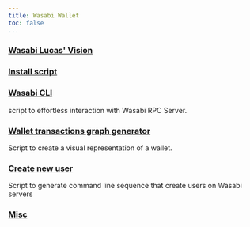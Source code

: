 ```yaml
---
title: Wasabi Wallet
toc: false
...
```


###  [Wasabi Lucas' Vision](wasabito)

###  [Install script](wasabi_install_script)

###  [Wasabi CLI](wcli)

script to effortless interaction with Wasabi RPC Server.


###  [Wallet transactions graph generator](tx_graph_generator)

Script to create a visual representation of a wallet.

###  [Create new user](create_new_zksnacks_users)

Script to generate command line sequence that create users on Wasabi servers

###  [Misc](misc)
